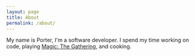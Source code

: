 ```yaml
---
layout: page
title: About
permalink: /about/
---
```


My name is Porter, I'm a software developer. I spend my time working on code, playing [Magic: The Gathering](https://magic.wizards.com), and cooking.
